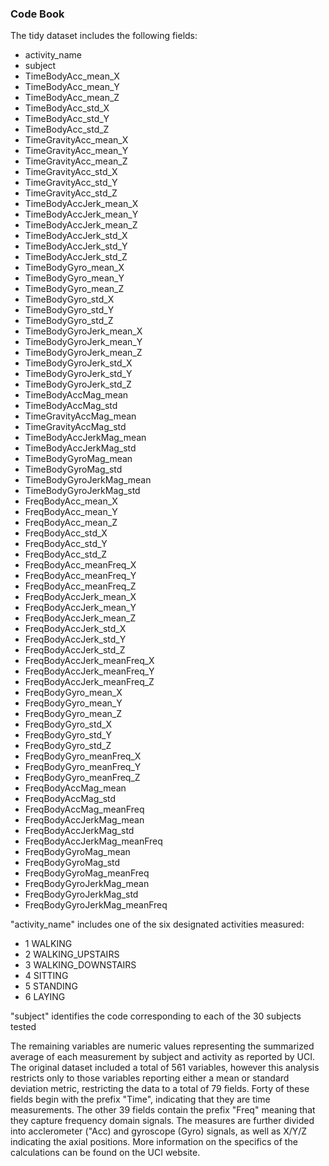 ### Code Book

The tidy dataset includes the following fields:

* activity_name
* subject
* TimeBodyAcc_mean_X
* TimeBodyAcc_mean_Y
* TimeBodyAcc_mean_Z
* TimeBodyAcc_std_X
* TimeBodyAcc_std_Y
* TimeBodyAcc_std_Z
* TimeGravityAcc_mean_X
* TimeGravityAcc_mean_Y
* TimeGravityAcc_mean_Z
* TimeGravityAcc_std_X
* TimeGravityAcc_std_Y
* TimeGravityAcc_std_Z
* TimeBodyAccJerk_mean_X
* TimeBodyAccJerk_mean_Y
* TimeBodyAccJerk_mean_Z
* TimeBodyAccJerk_std_X
* TimeBodyAccJerk_std_Y
* TimeBodyAccJerk_std_Z
* TimeBodyGyro_mean_X
* TimeBodyGyro_mean_Y
* TimeBodyGyro_mean_Z
* TimeBodyGyro_std_X
* TimeBodyGyro_std_Y
* TimeBodyGyro_std_Z
* TimeBodyGyroJerk_mean_X
* TimeBodyGyroJerk_mean_Y
* TimeBodyGyroJerk_mean_Z
* TimeBodyGyroJerk_std_X
* TimeBodyGyroJerk_std_Y
* TimeBodyGyroJerk_std_Z
* TimeBodyAccMag_mean
* TimeBodyAccMag_std
* TimeGravityAccMag_mean
* TimeGravityAccMag_std
* TimeBodyAccJerkMag_mean
* TimeBodyAccJerkMag_std
* TimeBodyGyroMag_mean
* TimeBodyGyroMag_std
* TimeBodyGyroJerkMag_mean
* TimeBodyGyroJerkMag_std
* FreqBodyAcc_mean_X
* FreqBodyAcc_mean_Y
* FreqBodyAcc_mean_Z
* FreqBodyAcc_std_X
* FreqBodyAcc_std_Y
* FreqBodyAcc_std_Z
* FreqBodyAcc_meanFreq_X
* FreqBodyAcc_meanFreq_Y
* FreqBodyAcc_meanFreq_Z
* FreqBodyAccJerk_mean_X
* FreqBodyAccJerk_mean_Y
* FreqBodyAccJerk_mean_Z
* FreqBodyAccJerk_std_X
* FreqBodyAccJerk_std_Y
* FreqBodyAccJerk_std_Z
* FreqBodyAccJerk_meanFreq_X
* FreqBodyAccJerk_meanFreq_Y
* FreqBodyAccJerk_meanFreq_Z
* FreqBodyGyro_mean_X
* FreqBodyGyro_mean_Y
* FreqBodyGyro_mean_Z
* FreqBodyGyro_std_X
* FreqBodyGyro_std_Y
* FreqBodyGyro_std_Z
* FreqBodyGyro_meanFreq_X
* FreqBodyGyro_meanFreq_Y
* FreqBodyGyro_meanFreq_Z
* FreqBodyAccMag_mean
* FreqBodyAccMag_std
* FreqBodyAccMag_meanFreq
* FreqBodyAccJerkMag_mean
* FreqBodyAccJerkMag_std
* FreqBodyAccJerkMag_meanFreq
* FreqBodyGyroMag_mean
* FreqBodyGyroMag_std
* FreqBodyGyroMag_meanFreq
* FreqBodyGyroJerkMag_mean
* FreqBodyGyroJerkMag_std
* FreqBodyGyroJerkMag_meanFreq  

"activity_name" includes one of the six designated activities measured:
* 1 WALKING
* 2 WALKING_UPSTAIRS
* 3 WALKING_DOWNSTAIRS
* 4 SITTING
* 5 STANDING
* 6 LAYING

"subject" identifies the code corresponding to each of the 30 subjects tested

The remaining variables are numeric values representing the summarized average of each measurement by subject and activity as reported by UCI. The original dataset included a total of 561 variables, however this analysis restricts only to those variables reporting either a mean or standard deviation metric, restricting the data to a total of 79 fields. Forty of these fields begin with the prefix "Time", indicating that they are time measurements. The other 39 fields contain the prefix "Freq" meaning that they capture frequency domain signals. The measures are further divided into acclerometer ("Acc) and gyroscope (Gyro) signals, as well as X/Y/Z indicating the axial positions. More information on the specifics of the calculations can be found on the UCI website.


